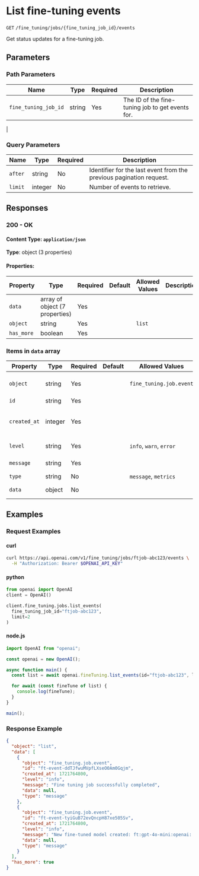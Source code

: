 # List fine-tuning events

`GET` `/fine_tuning/jobs/{fine_tuning_job_id}/events`

Get status updates for a fine-tuning job.


## Parameters

### Path Parameters

| Name | Type | Required | Description |
| ---- | ---- | -------- | ----------- |
| `fine_tuning_job_id` | string | Yes | The ID of the fine-tuning job to get events for.
 |

### Query Parameters

| Name | Type | Required | Description |
| ---- | ---- | -------- | ----------- |
| `after` | string | No | Identifier for the last event from the previous pagination request. |
| `limit` | integer | No | Number of events to retrieve. |

## Responses

### 200 - OK

#### Content Type: `application/json`

**Type**: object (3 properties)

#### Properties:

| Property | Type | Required | Default | Allowed Values | Description |
| -------- | ---- | -------- | ------- | -------------- | ----------- |
| `data` | array of object (7 properties) | Yes |  |  |  |
| `object` | string | Yes |  | `list` |  |
| `has_more` | boolean | Yes |  |  |  |


### Items in `data` array

| Property | Type | Required | Default | Allowed Values | Description |
| -------- | ---- | -------- | ------- | -------------- | ----------- |
| `object` | string | Yes |  | `fine_tuning.job.event` | The object type, which is always "fine_tuning.job.event". |
| `id` | string | Yes |  |  | The object identifier. |
| `created_at` | integer | Yes |  |  | The Unix timestamp (in seconds) for when the fine-tuning job was created. |
| `level` | string | Yes |  | `info`, `warn`, `error` | The log level of the event. |
| `message` | string | Yes |  |  | The message of the event. |
| `type` | string | No |  | `message`, `metrics` | The type of event. |
| `data` | object | No |  |  | The data associated with the event. |
## Examples

### Request Examples

#### curl
```bash
curl https://api.openai.com/v1/fine_tuning/jobs/ftjob-abc123/events \
  -H "Authorization: Bearer $OPENAI_API_KEY"

```

#### python
```python
from openai import OpenAI
client = OpenAI()

client.fine_tuning.jobs.list_events(
  fine_tuning_job_id="ftjob-abc123",
  limit=2
)

```

#### node.js
```javascript
import OpenAI from "openai";

const openai = new OpenAI();

async function main() {
  const list = await openai.fineTuning.list_events(id="ftjob-abc123", limit=2);

  for await (const fineTune of list) {
    console.log(fineTune);
  }
}

main();
```

### Response Example

```json
{
  "object": "list",
  "data": [
    {
      "object": "fine_tuning.job.event",
      "id": "ft-event-ddTJfwuMVpfLXseO0Am0Gqjm",
      "created_at": 1721764800,
      "level": "info",
      "message": "Fine tuning job successfully completed",
      "data": null,
      "type": "message"
    },
    {
      "object": "fine_tuning.job.event",
      "id": "ft-event-tyiGuB72evQncpH87xe505Sv",
      "created_at": 1721764800,
      "level": "info",
      "message": "New fine-tuned model created: ft:gpt-4o-mini:openai::7p4lURel",
      "data": null,
      "type": "message"
    }
  ],
  "has_more": true
}

```

